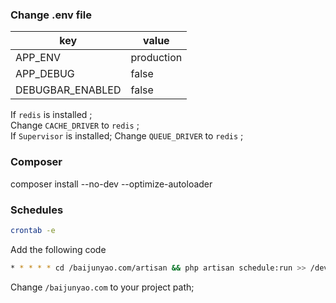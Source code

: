 ### Change .env file
| key | value |
| ----- | ---- |
| APP_ENV | production |
| APP_DEBUG | false |
| DEBUGBAR_ENABLED | false |
If `redis` is installed ;  
Change `CACHE_DRIVER` to `redis` ;  
If `Supervisor` is installed;
Change `QUEUE_DRIVER` to `redis` ;  
### Composer
composer install --no-dev --optimize-autoloader
### Schedules
```bash
crontab -e
```
Add the following code
```bash
* * * * * cd /baijunyao.com/artisan && php artisan schedule:run >> /dev/null 2>&1
```
Change `/baijunyao.com` to your project path;
